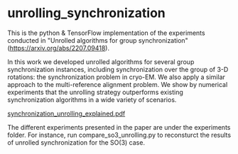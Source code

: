# unrolling_synchronization
This is the python & TensorFlow implementation of the experiments conducted in "Unrolled algorithms for group synchronization" (https://arxiv.org/abs/2207.09418).

In this work we developed unrolled algorithms for several group synchronization instances, including synchronization over the group of 3-D rotations: the synchronization problem in cryo-EM. We also apply a similar approach to the multi-reference alignment problem. We show by numerical experiments that the unrolling strategy outperforms existing synchronization algorithms in a wide variety of scenarios.

[synchronization_unrolling_explained.pdf](https://github.com/noamjanco/unrolling_synchronization/files/12136712/synchronization_unrolling_explained.pdf)

The different experiments presented in the paper are under the experiments folder.
For instance, run compare_so3_unrolling.py to reconsturct the results of unrolled synchronization for the SO(3) case.
